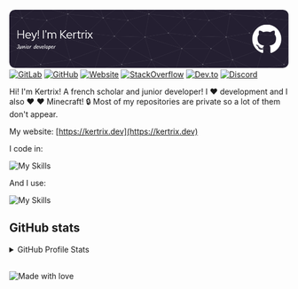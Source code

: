 ![Header](./github-header-image.png)
[![GitLab](https://img.shields.io/badge/GitLab-330F63?style=for-the-badge&logo=gitlab&logoColor=white)](https://gitlab.com/kertrix) 
[![GitHub](https://img.shields.io/badge/GitHub-100000?style=for-the-badge&logo=github&logoColor=white)](https://github.com/kertrix)
[![Website](https://img.shields.io/badge/website-000000?style=for-the-badge&logo=About.me&logoColor=white)](https://kertrix.dev) 
[![StackOverflow](https://img.shields.io/badge/-StackOverflow-orange?style=for-the-badge&logo=stackoverflow&logoColor=white)](https://stackoverflow.com/users/16922031/kertrix/)
[![Dev.to](https://img.shields.io/badge/dev.to-0A0A0A?style=for-the-badge&logo=devdotto&logoColor=white)](https://dev.to/kertrix/) 
[![Discord](https://img.shields.io/badge/-Kertrix%230977-blue?style=for-the-badge&logo=discord&logoColor=white&color=5865f2)](https://discord.com/users/553147864662933514)

Hi! I'm Kertrix! A french scholar and junior developer!
I ❤️ development and I also ❤️ ❤️ Minecraft!
🔒 Most of my repositories are private so a lot of them don't appear.

My website: [https://kertrix.dev](https://kertrix.dev)

I code in:

![My Skills](https://skillicons.dev/icons?i=py,html,css,js,java,md)

And I use:

![My Skills](https://skillicons.dev/icons?i=vscode,atom,idea,django,react,flask,bootstrap,git,linux,bash,figma,github,gitlab,discord)
## GitHub stats

<details>
    <summary>GitHub Profile Stats</summary>
<br>

![Kertrix's GitHub stats](https://github-readme-stats.vercel.app/api?username=kertrix&show_icons=true)

![Top Langs](https://github-readme-stats.vercel.app/api/top-langs/?username=Kertrix&layout=compact)


</details>

<br>

![Made with love](https://img.shields.io/badge/-Made%20with%20%E2%9D%A4%EF%B8%8F-orange?style=for-the-badge)
